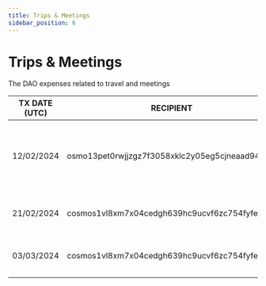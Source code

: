 ```yaml
---
title: Trips & Meetings
sidebar_position: 6
---
```


# Trips & Meetings

The DAO expenses related to travel and meetings

| TX DATE (UTC) | RECIPIENT                                 | AMOUNT | DESCRIPTION | TX DETAILS
|---------------|-------------------------------------------|--------|-------------|-----------
| 12/02/2024 | osmo13pet0rwjjzgz7f3058xklc2y05eg5cjneaad94 | 7,365 OSMO | London & Denver meeting: 5x flights, hotel nights, trains, uber and sundries  | [🔎](https://www.mintscan.io/osmosis/txs/A87750B8DC5F5339471FEB3E3182FA25BCEEBC4F7A6B986837B460E73BB16D8D?height=13758124)
| 21/02/2024 | cosmos1vl8xm7x04cedgh639hc9ucvf6zc754fyfewhef | 125.280461 ATOM | Additional costs for Denver meeting  | [🔎](https://www.mintscan.io/cosmos/txs/A1A75AD7B4D20508E7B4F80126D3EED82D736758C04955FD7C03A52D86ACA64B?height=19253496)
| 03/03/2024 | cosmos1vl8xm7x04cedgh639hc9ucvf6zc754fyfewhef | 45.797698 ATOM | Additional flight for Denver meeting  | [🔎](https://www.mintscan.io/cosmos/txs/AF9D1FE239173D75A30A61DEDE48DFB58294D0DF0C0269FC1E4B7588A7A65EFD?height=19406723)